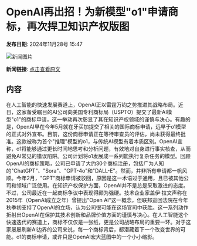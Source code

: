 # OpenAI再出招！为新模型"o1"申请商标，再次捍卫知识产权版图

**发布日期**: 2024年11月28号 15:47

![新闻图片](https://pic.chinaz.com/picmap/202005261145140080_10.jpg)

**新闻链接**: [点击查看原文](https://www.aibase.com/zh/news/13565)

## 内容

在人工智能的快速发展赛道上，OpenAI正以雷霆万钧之势推进其战略布局。近日，这家备受瞩目的AI公司向美国专利商标局（USPTO）提交了最新AI模型"o1"的商标申请，这一举动再次彰显了其在知识产权领域的谨慎与决心。有趣的是，OpenAI早在今年5月就在牙买加提交了相关的国际商标申请，远早于o1模型的正式对外宣布。目前，这份商标申请正在等待审查员的评估，尚未获得最终批准。这款被称为首个"推理"模型的o1，与传统AI模型有着本质区别。OpenAI宣称，o1将能够通过更长时间地思考和分析问题，有效地对自身进行事实核查，从而避免AI常见的错误陷阱。公司计划将o1发展成一系列能执行复杂任务的模型。回顾OpenAI的商标策略，公司已申请了大约30个商标注册，包括广为人知的"ChatGPT"、"Sora"、"GPT-4o"和"DALL-E"。然而，并非所有申请都一帆风顺。今年2月，"GPT"商标申请被驳回，原因是这一术语过于通用，且已被其他公司和领域广泛使用。在知识产权保护方面，OpenAI并不是总是采取激进的态度。不过，公司最近在一起商标争议中表现得颇为强硬。技术企业家盖伊·拉文声称在2015年（OpenAI成立之年）曾提出"Open AI"这一概念，但联邦巡回法院在今年秋季初支持了OpenAI的立场，认为公司很可能在这场官司中获胜。这一系列动作折射出OpenAI在保护其技术创新和品牌价值方面的谨慎与决心。在人工智能这个快速迭代的赛道上，商标不仅仅是一张纸，更是公司战略布局的重要一环。对于这家屡屡刷新AI边界的公司来说，每一个商标背后，都潜藏着下一个改变世界的可能。o1的商标申请，或许只是OpenAI宏大蓝图中的一个小小缩影。
